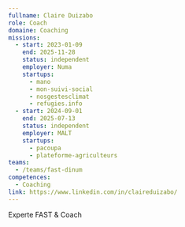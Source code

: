 ```yaml
---
fullname: Claire Duizabo
role: Coach
domaine: Coaching
missions:
  - start: 2023-01-09
    end: 2025-11-28
    status: independent
    employer: Numa
    startups:
      - mano
      - mon-suivi-social
      - nosgestesclimat
      - refugies.info
  - start: 2024-09-01
    end: 2025-07-13
    status: independent
    employer: MALT
    startups:
      - pacoupa
      - plateforme-agriculteurs
teams:
  - /teams/fast-dinum
competences:
  - Coaching
link: https://www.linkedin.com/in/claireduizabo/
---
```

Experte FAST & Coach 